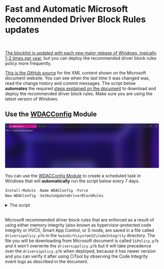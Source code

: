 # Fast and Automatic Microsoft Recommended Driver Block Rules updates

<br>

[The blocklist is updated with each new major release of Windows, typically 1-2 times per year](https://learn.microsoft.com/en-us/windows/security/application-security/application-control/windows-defender-application-control/design/microsoft-recommended-driver-block-rules), but you can deploy the recommended driver block rules policy more frequently.

[This is the GitHub source](https://github.com/MicrosoftDocs/windows-itpro-docs/blob/public/windows/security/application-security/application-control/windows-defender-application-control/design/microsoft-recommended-driver-block-rules.md) for the XML content shown on the Microsoft document website. You can see when the last time it was changed was, read the change history and commit messages. The script below **automates** the required [steps explained on the document](https://learn.microsoft.com/en-us/windows/security/application-security/application-control/windows-defender-application-control/design/microsoft-recommended-driver-block-rules#steps-to-download-and-apply-the-vulnerable-driver-blocklist-binary) to download and deploy the recommended driver block rules. Make sure you are using the latest version of Windows.

## Use the [WDACConfig](https://github.com/HotCakeX/Harden-Windows-Security/wiki/WDACConfig) Module

![image](https://raw.githubusercontent.com/HotCakeX/.github/main/Pictures/Wiki%20APNGs/New-WDACConfig/New-WDACConfig%20-SetAutoUpdateDriverBlockRules.apng)

You can use the [WDACConfig Module](https://github.com/HotCakeX/Harden-Windows-Security/wiki/New-WDACConfig#new-wdacconfig--setautoupdatedriverblockrules) to create a scheduled task in Windows that will **automatically** run the script below every 7 days.

```powershell
Install-Module -Name WDACConfig -Force
New-WDACConfig -SetAutoUpdateDriverBlockRules
```

<details>
<summary>The script</summary>

```powershell
try {
    Invoke-WebRequest -Uri 'https://aka.ms/VulnerableDriverBlockList' -OutFile VulnerableDriverBlockList.zip -ErrorAction Stop
}
catch {
    exit 1
}
Expand-Archive -Path .\VulnerableDriverBlockList.zip -DestinationPath 'VulnerableDriverBlockList' -Force
Rename-Item -Path .\VulnerableDriverBlockList\SiPolicy_Enforced.p7b -NewName 'SiPolicy.p7b' -Force
Copy-Item -Path .\VulnerableDriverBlockList\SiPolicy.p7b -Destination "$env:SystemDrive\Windows\System32\CodeIntegrity"
citool --refresh -json
Remove-Item -Path .\VulnerableDriverBlockList -Recurse -Force
Remove-Item -Path .\VulnerableDriverBlockList.zip -Force
exit 0
```

</details>

<br>

Microsoft recommended driver block rules that are enforced as a result of using either memory integrity (also known as hypervisor-protected code integrity or HVCI), Smart App Control, or S mode, are saved in a file called `driversipolicy.p7b` in the `%windir%\system32\CodeIntegrity` directory. The file you will be downloading from Microsoft document is called `SiPolicy.p7b` and it won't overwrite the `driversipolicy.p7b` but it will take precedence over the `driversipolicy.p7b` when deployed, because it has newer version and you can verify it after using CiTool by observing the Code Integrity event logs as described in the document.
